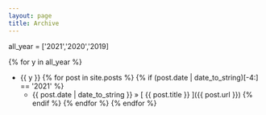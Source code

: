 ```yaml
---
layout: page
title: Archive
---
```


all_year = ['2021','2020','2019]

{% for y in all_year %}
- {{ y }}
  {% for post in site.posts %}
    {% if (post.date | date_to_string)[-4:] == '2021' %}
    - {{ post.date | date_to_string }} &raquo; [ {{ post.title }} ]({{ post.url }})
    {% endif %}
  {% endfor %}
{% endfor %}
